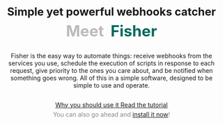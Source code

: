 <style>
.home {
    text-align: center;
}

.home .title {
    margin: 3em 0 2em 0;
}

.home .title > * {
    border: 0;
}

.home .title h1 {
    font-size: 1.8em;
    margin: 0 0 0.3em 0;
}

.home .title h2 {
    font-size: 2.5em;
    word-spacing: 0.2em;
    color: #bbb;
    margin: 0;
}

.home .title h2 span {
    color: #00695c;
}

.home .buttons {
    margin-top: 2em;
}

.home .buttons div {
    color: #888;
    margin-top: 0.4em;
}

@media all and (min-width: 20em) {
    .home .buttons .button {
        width: 15em;
    }
}
</style>

<div class="home">

<div class="title">
    <h1>Simple yet powerful webhooks catcher</h1>
    <h2>Meet <span>Fisher</span></h2>
</div>

Fisher is the easy way to automate things: receive webhooks from the services
you use, schedule the execution of scripts in response to each request, give
priority to the ones you care about, and be notified when something goes wrong.
All of this in a simple software, designed to be simple to use and operate.

<div class="buttons">
    <a href="why/" class="button button-large">
        Why you should use it
    </a>
    <a href="tutorial/auto-deploy/" class="button button-large">
        Read the tutorial
    </a>
    <div>
        You can also go ahead and <a href="install/">install it now</a>!
    </div>
</div>

</div>
